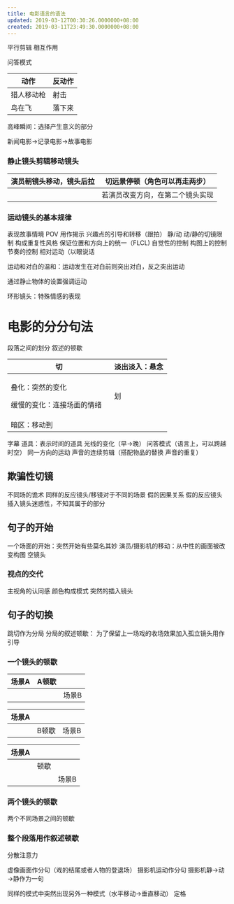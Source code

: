 ```yaml
---
title: 电影语言的语法
updated: 2019-03-12T00:30:26.0000000+08:00
created: 2019-03-11T23:49:30.0000000+08:00
---
```


平行剪辑
相互作用

问答模式

| 动作       | 反动作 |
|------------|--------|
| 猎人移动枪 | 射击   |
| 鸟在飞     | 落下来 |

高峰瞬间：选择产生意义的部分

新闻电影→记录电影→故事电影

### 静止镜头剪辑移动镜头
| 演员朝镜头移动，镜头后拉 | 切远景停顿（角色可以再走两步）   |
|--------------------------|----------------------------------|
|                         | 若演员改变方向，在第二个镜头实现 |

### 运动镜头的基本规律
表现故事情境
POV
用作揭示
兴趣点的引导和转移（跟拍）
静/动 动/静的切镜限制
构成重复性风格
保证位置和方向上的统一（FLCL)
自觉性的控制
构图上的控制
节奏的控制
相对运动（以眼说话

运动和对白的温和：运动发生在对白前则突出对白，反之突出运动

通过静止物体的设置强调运动

环形镜头：特殊情感的表现

# 电影的分分句法
段落之间的划分 叙述的顿歇

<table>
<colgroup>
<col style="width: 64%" />
<col style="width: 35%" />
</colgroup>
<thead>
<tr class="header">
<th>切</th>
<th>淡出淡入：悬念</th>
</tr>
</thead>
<tbody>
<tr class="odd">
<td><p>叠化：突然的变化</p>
<p>缓慢的变化：连接场面的情绪</p></td>
<td>划</td>
</tr>
<tr class="even">
<td>暗区：移动到</td>
<td></td>
</tr>
</tbody>
</table>
字幕 道具：表示时间的道具
光线的变化（早→晚）
问答模式（语言上，可以跨越时空）
同一方向的运动
声音的连续剪辑（搭配物品的替换 声音的重复）

## 欺骗性切镜
不同场的诡术
同样的反应镜头/移镜对于不同的场景
假的因果关系
假的反应镜头
插入镜头迷惑性，不知其属于的部分

## 句子的开始
一个场面的开始：突然开始有些莫名其妙
演员/摄影机的移动：从中性的画面被改变构图
空镜头
### 视点的交代
主视角的认同感
颜色构成模式
突然的插入镜头

## 句子的切换
跳切作为分局
分局的叙述顿歇：
为了保留上一场戏的收场效果加入孤立镜头用作引导

### 一个镜头的顿歇
| 场景A | A顿歇 |      |
|-------|-------|-------|
|      |      | 场景B |

| 场景A |      |      |
|-------|-------|-------|
|      | B顿歇 | 场景B |

| 场景A |     |      |
|-------|------|-------|
|      | 顿歇 |      |
|      |     | 场景B |

### 两个镜头的顿歇
两个不同场景之间的顿歇

### 整个段落用作叙述顿歇
分散注意力

虚像画面作分句（戏的结尾或者人物的登退场）
摄影机运动作分句
摄影机静→动→静作为一句

同样的模式中突然出现另外一种模式（水平移动→垂直移动）
定格
